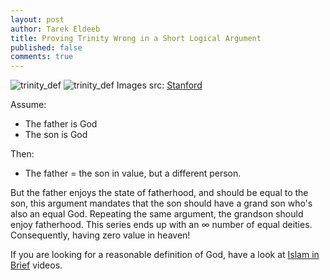 ```yaml
---
layout: post
author: Tarek Eldeeb
title: Proving Trinity Wrong in a Short Logical Argument
published: false
comments: true
---
```

![trinity_def](https://plato.stanford.edu/entries/trinity/Trinityshield.png)
![trinity_def](https://plato.stanford.edu/entries/trinity/Moonity.png)
Images&nbsp;src:&nbsp;[Stanford](https://plato.stanford.edu/entries/trinity/)

Assume:
 - The father is God
 - The son is God

Then:
 - The father = the son in value, but a different person.
 
But the father enjoys the state of fatherhood, and should be equal to the son, this argument mandates that the son should have a grand son who's also an equal God. Repeating the same argument, the grandson should enjoy fatherhood. This series ends up with an ∞ number of equal deities. Consequently, having zero value in heaven!

If you are looking for a reasonable definition of God, have a look at [Islam in Brief](https://bridges-foundation.org/documentary/islam-in-brief) videos.

